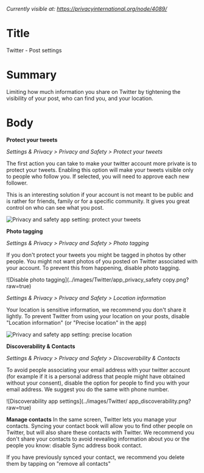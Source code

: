 *Currently visible at: https://privacyinternational.org/node/4089/*

# Title
Twitter - Post settings

# Summary
Limiting how much information you share on Twitter by tightening the visibility of your post, who can find you, and your location.

# Body
**Protect your tweets**

*Settings & Privacy > Privacy and Safety > Protect your tweets*

The first action you can take to make your twitter account more private is to protect your tweets. Enabling this option will make your tweets visible only to people who follow you. If selected, you will need to approve each new follower. 

This is an interesting solution if your account is not meant to be public and is rather for friends, family or for a specific community. It gives you great control on who can see what you post.

![Privacy and safety app setting: protect your tweets](../images/Twitter/app_privacy_safety.png?raw=true)

**Photo tagging**

*Settings & Privacy > Privacy and Safety > Photo tagging*

If you don't protect your tweets you might be tagged in photos by other people. You might not want photos of you posted on Twitter associated with your account. To prevent this from happening, disable photo tagging.
 
![Disable photo tagging](../images/Twitter/app_privacy_safety copy.png?raw=true)

*Settings & Privacy > Privacy and Safety > Location information*

Your location is sensitive information, we recommend you don't share it lightly. To prevent Twitter from using your location on your posts, disable "Location information" (or "Precise location" in the app)

![Privacy and safety app setting: precise location](../images/Twitter/app_privacy_safety2.png?raw=true)

**Discoverability & Contacts**

*Settings & Privacy > Privacy and Safety > Discoverability & Contacts*

To avoid people associating your email address with your twitter account (for example if it is a personal address that people might have obtained without your consent), disable the option for people to find you with your email address. We suggest you do the same with phone number.

![Discoverability app settings](../images/Twitter/ app_discoverability.png?raw=true)

**Manage contacts**
In the same screen, Twitter lets you manage your contacts. Syncing your contact book will allow you to find other people on Twitter, but will also share these contacts with Twitter. We recommend you don't share your contacts to avoid revealing information about you or the people you know: disable Sync address book contact.

If you have previously synced your contact, we recommend you delete them by tapping on "remove all contacts"


